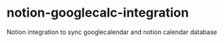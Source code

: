 # notion-googlecalc-integration
Notion integration to sync googlecalendar and notion calendar database
